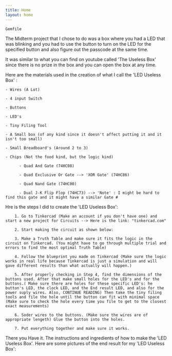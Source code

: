 ```yaml
---
title: Home
layout: home
---
```


`Gemfile`

The Midterm project that I chose to do was a box where you had a LED that was blinking and you had to use the button to turn on the LED for the specified button and also figure out the passcode at the same time.


It was similar to what you can find on youtube called 'The Useless Box' since there is no prize in the box and you can open the box at any time.


Here are the materials used in the creation of what I call the 'LED Useless Box' :
    
    - Wires (A Lot)
    
    - 4 input Switch
    
    - Buttons
    
    - LED's

    - Tiny Filing Tool
    
    - A Small box (of any kind since it doesn't affect putting it and it isn't too small)
    
    - Small Breadboard's (Around 2 to 3)
    
    - Chips (Not the food kind, but the logic kind)
          
          - Quad And Gate (74HC08)
          
          - Quad Exclusive Or Gate --> 'XOR Gate' (74HC86)
          
          - Quad Nand Gate (74HC00)
          
          - Dual J-K Flip Flop (74HC73) --> 'Note' : I might be hard to find this gate and it might have a similar Gate #



Hre is the steps I did to create the 'LED Useless Box':
        
        1. Go to Tinkercad (Make an account if you don't have one) and start a new project for Circuits --> Here is the link: "tinkercad.com"

        2. Start making the circuit as shown below:

        3. Make a Truth Table and make sure it fits the logic in the circuit on Tinkercad. (You might have to go through multiple trial and errors to find the most optimal Truth Table)

        4. Follow the blueprint you made on Tinkercad (Make sure the logic works in real life because Tinkercad is just a simulation and will gave different results than what actually will happen.)

        5. After properly checking in Step 4, find the dimensions of the buttons used. After that make small holes for the LED's and for the buttons.( Make sure there are holes for these specific LED's: he button's LED, the clock LED, and the End result LED, and also for the power suply wires. Also, CONTINUE READING) Then take the tiny filing tools and file the hole until the button can fit with minimal space (Make sure to check the hole every time you file to get to the closest exact measurements)

        6. Soder wires to the buttons. (Make sure the wires are of appropriate lengeth) Glue the button into the holes.

        7. Put everything together and make sure it works. 


There you Have it. The instructions and ingredients of how to make the 'LED Useless Box'. Here are some pictures of the end result for my 'LED Useless Box':
